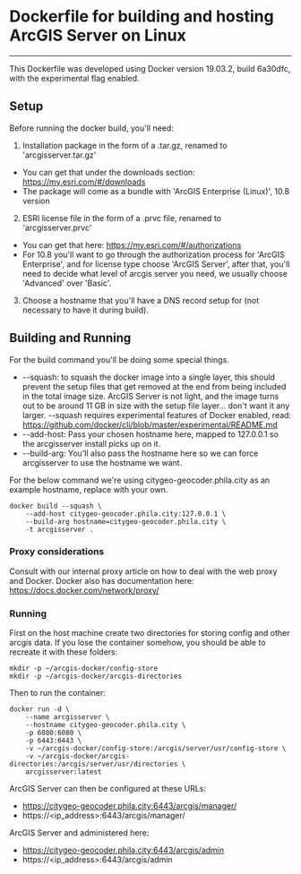 # Dockerfile for building and hosting ArcGIS Server on Linux
----

This Dockerfile was developed using Docker version 19.03.2, build 6a30dfc, with the experimental flag enabled.

## Setup

Before running the docker build, you'll need:

1. Installation package in the form of a .tar.gz, renamed to 'arcgisserver.tar.gz'
  * You can get that under the downloads section: https://my.esri.com/#/downloads
  * The package will come as a bundle with 'ArcGIS Enterprise (Linux)', 10.8 version

2. ESRI license file in the form of a .prvc file, renamed to 'arcgisserver.prvc'
  * You can get that here: https://my.esri.com/#/authorizations
  * For 10.8 you'll want to go through the authorization process for 'ArcGIS Enterprise', and for license type choose 'ArcGIS Server', after that, you'll need to decide what level of arcgis server you need, we usually choose 'Advanced' over 'Basic'.

3. Choose a hostname that you'll have a DNS record setup for (not necessary to have it during build).

## Building and Running

For the build command you'll be doing some special things.
 * --squash: to squash the docker image into a single layer, this should prevent the setup files that get removed at the end from being included in the total image size. ArcGIS Server is not light, and the image turns out to be around 11 GB in size with the setup file layer... don't want it any larger.
    --squash requires experimental features of Docker enabled, read: https://github.com/docker/cli/blob/master/experimental/README.md
 * --add-host: Pass your chosen hostname here, mapped to 127.0.0.1 so the arcgisserver install picks up on it.
 * --build-arg: You'll also pass the hostname here so we can force arcgisserver to use the hostname we want.

For the below command we're using citygeo-geocoder.phila.city as an example hostname, replace with your own.

```
docker build --squash \
    --add-host citygeo-geocoder.phila.city:127.0.0.1 \
    --build-arg hostname=citygeo-geocoder.phila.city \
    -t arcgisserver .
```

### Proxy considerations
Consult with our internal proxy article on how to deal with the web proxy and Docker. Docker also has documentation here:
https://docs.docker.com/network/proxy/

### Running
First on the host machine create two directories for storing config and other arcgis data. If you lose the container somehow, you should be able to recreate it with these folders:
```
mkdir -p ~/arcgis-docker/config-store
mkdir -p ~/arcgis-docker/arcgis-directories
```

Then to run the container:
```
docker run -d \
    --name arcgisserver \
    --hostname citygeo-geocoder.phila.city \
    -p 6080:6080 \
    -p 6443:6443 \
    -v ~/arcgis-docker/config-store:/arcgis/server/usr/config-store \
	-v ~/arcgis-docker/arcgis-directories:/arcgis/server/usr/directories \
    arcgisserver:latest
```

ArcGIS Server can then be configured at these URLs:
 * https://citygeo-geocoder.phila.city:6443/arcgis/manager/
 * https://<ip_address>:6443/arcgis/manager/

ArcGIS Server and administered here:
 * https://citygeo-geocoder.phila.city:6443/arcgis/admin
 * https://<ip_address>:6443/arcgis/admin
